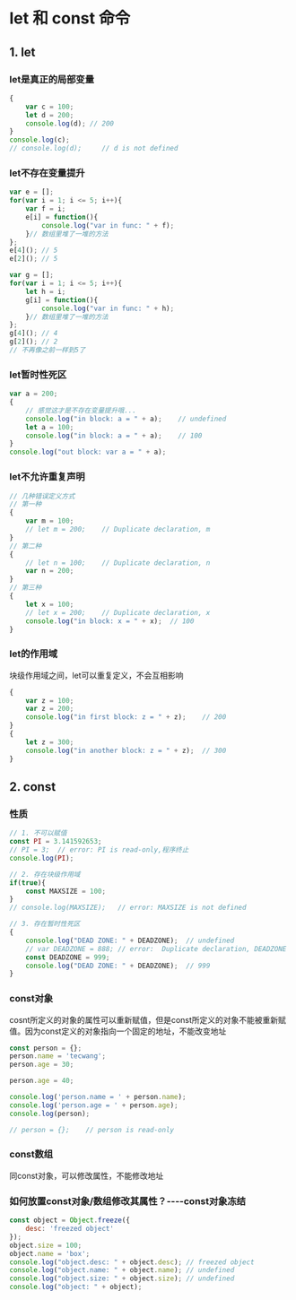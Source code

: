 # let 和 const 命令

## 1. let

### let是真正的局部变量

```javascript
{
    var c = 100;
    let d = 200;
    console.log(d); // 200
}
console.log(c);
// console.log(d);     // d is not defined
```

### let不存在变量提升

```javascript
var e = [];
for(var i = 1; i <= 5; i++){
    var f = i;
    e[i] = function(){
        console.log("var in func: " + f);
    }// 数组里堆了一堆的方法
};
e[4](); // 5
e[2](); // 5

var g = [];
for(var i = 1; i <= 5; i++){
    let h = i;
    g[i] = function(){
        console.log("var in func: " + h);
    }// 数组里堆了一堆的方法
};
g[4](); // 4
g[2](); // 2
// 不再像之前一样到5了
```

### let暂时性死区

```javascript
var a = 200;
{
    // 感觉这才是不存在变量提升哦...
    console.log("in block: a = " + a);    // undefined
    let a = 100;
    console.log("in block: a = " + a);    // 100
}
console.log("out block: var a = " + a);
```

### let不允许重复声明

```javascript
// 几种错误定义方式
// 第一种
{
    var m = 100;
    // let m = 200;    // Duplicate declaration, m
}
// 第二种
{
    // let n = 100;    // Duplicate declaration, n
    var n = 200;
}
// 第三种
{
    let x = 100;
    // let x = 200;    // Duplicate declaration, x
    console.log("in block: x = " + x);  // 100
}
```

### let的作用域

块级作用域之间，let可以重复定义，不会互相影响

```javascript
{
    var z = 100;
    var z = 200;
    console.log("in first block: z = " + z);    // 200
}
{
    let z = 300;
    console.log("in another block: z = " + z);  // 300
}
```

## 2. const

### 性质

```javascript
// 1. 不可以赋值
const PI = 3.141592653;
// PI = 3;  // error: PI is read-only,程序终止
console.log(PI);

// 2. 存在块级作用域
if(true){
    const MAXSIZE = 100;
}
// console.log(MAXSIZE);   // error: MAXSIZE is not defined

// 3. 存在暂时性死区
{
    console.log("DEAD ZONE: " + DEADZONE);  // undefined
    // var DEADZONE = 888; // error:  Duplicate declaration, DEADZONE
    const DEADZONE = 999;
    console.log("DEAD ZONE: " + DEADZONE);  // 999
}
```

### const对象

cosnt所定义的对象的属性可以重新赋值，但是const所定义的对象不能被重新赋值。因为const定义的对象指向一个固定的地址，不能改变地址

```javascript
const person = {};
person.name = 'tecwang';
person.age = 30;

person.age = 40;

console.log('person.name = ' + person.name);
console.log('person.age = ' + person.age);
console.log(person);

// person = {};    // person is read-only
```

### const数组

同const对象，可以修改属性，不能修改地址

### 如何放置const对象/数组修改其属性？----const对象冻结

```javascript
const object = Object.freeze({
    desc: 'freezed object'
});
object.size = 100;
object.name = 'box';
console.log("object.desc: " + object.desc); // freezed object
console.log("object.name: " + object.name); // undefined
console.log("object.size: " + object.size); // undefined
console.log("object: " + object);
```